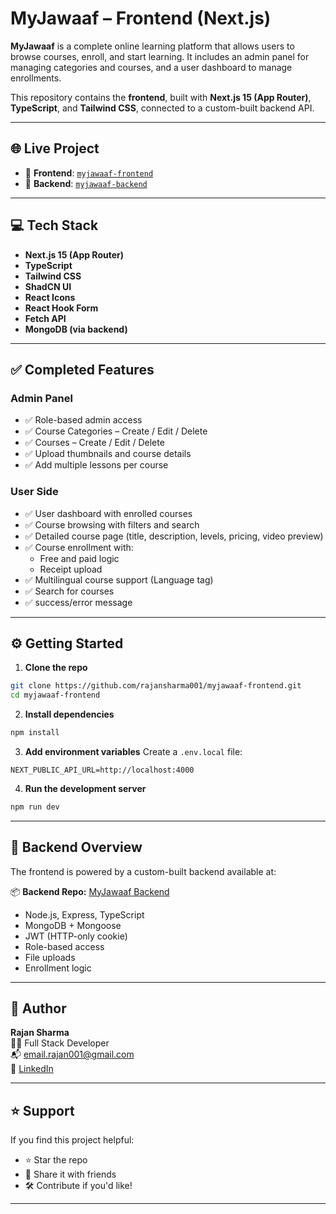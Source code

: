 # MyJawaaf – Frontend (Next.js)

**MyJawaaf** is a complete online learning platform that allows users to browse courses, enroll, and start learning. It includes an admin panel for managing categories and courses, and a user dashboard to manage enrollments.

This repository contains the **frontend**, built with **Next.js 15 (App Router)**, **TypeScript**, and **Tailwind CSS**, connected to a custom-built backend API.

---

## 🌐 Live Project

- 🔗 **Frontend**: [`myjawaaf-frontend`](https://github.com/rajansharma001/myjawaaf-frontend)
- 🔗 **Backend**: [`myjawaaf-backend`](https://github.com/rajansharma001/myjawaaf-backend)

---

## 💻 Tech Stack

- **Next.js 15 (App Router)**
- **TypeScript**
- **Tailwind CSS**
- **ShadCN UI**
- **React Icons**
- **React Hook Form**
- **Fetch API**
- **MongoDB (via backend)**

---

## ✅ Completed Features

### Admin Panel

- ✅ Role-based admin access
- ✅ Course Categories – Create / Edit / Delete
- ✅ Courses – Create / Edit / Delete
- ✅ Upload thumbnails and course details
- ✅ Add multiple lessons per course

### User Side

- ✅ User dashboard with enrolled courses
- ✅ Course browsing with filters and search
- ✅ Detailed course page (title, description, levels, pricing, video preview)
- ✅ Course enrollment with:
  - Free and paid logic
  - Receipt upload
- ✅ Multilingual course support (Language tag)
- ✅ Search for courses
- ✅ success/error message

---

## ⚙️ Getting Started

1. **Clone the repo**

```bash
git clone https://github.com/rajansharma001/myjawaaf-frontend.git
cd myjawaaf-frontend
```

2. **Install dependencies**

```bash
npm install
```

3. **Add environment variables**
   Create a `.env.local` file:

```env
NEXT_PUBLIC_API_URL=http://localhost:4000
```

4. **Run the development server**

```bash
npm run dev
```

---

## 🧠 Backend Overview

The frontend is powered by a custom-built backend available at:

📦 **Backend Repo:** [MyJawaaf Backend](https://github.com/rajansharma001/myjawaaf)

- Node.js, Express, TypeScript
- MongoDB + Mongoose
- JWT (HTTP-only cookie)
- Role-based access
- File uploads
- Enrollment logic

---

## 🙋 Author

**Rajan Sharma**  
🧑‍💻 Full Stack Developer  
📬 [email.rajan001@gmail.com](mailto:email.rajan001@gmail.com)  
🔗 [LinkedIn](https://www.linkedin.com/in/rajan-sharma-280764337)

---

## ⭐ Support

If you find this project helpful:

- ⭐ Star the repo
- 📢 Share it with friends
- 🛠 Contribute if you'd like!

---
